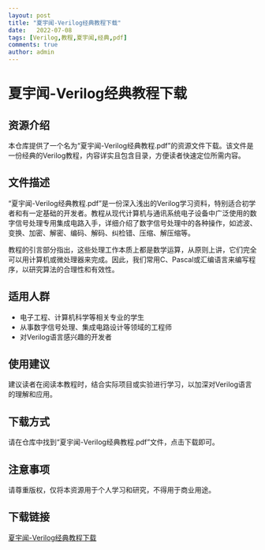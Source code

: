 ```yaml
---
layout: post
title: "夏宇闻-Verilog经典教程下载"
date:   2022-07-08
tags: [Verilog,教程,夏宇闻,经典,pdf]
comments: true
author: admin
---
```

# 夏宇闻-Verilog经典教程下载

## 资源介绍

本仓库提供了一个名为“夏宇闻-Verilog经典教程.pdf”的资源文件下载。该文件是一份经典的Verilog教程，内容详实且包含目录，方便读者快速定位所需内容。

## 文件描述

“夏宇闻-Verilog经典教程.pdf”是一份深入浅出的Verilog学习资料，特别适合初学者和有一定基础的开发者。教程从现代计算机与通讯系统电子设备中广泛使用的数字信号处理专用集成电路入手，详细介绍了数字信号处理中的各种操作，如滤波、变换、加密、解密、编码、解码、纠检错、压缩、解压缩等。

教程的引言部分指出，这些处理工作本质上都是数学运算，从原则上讲，它们完全可以用计算机或微处理器来完成。因此，我们常用C、Pascal或汇编语言来编写程序，以研究算法的合理性和有效性。

## 适用人群

- 电子工程、计算机科学等相关专业的学生
- 从事数字信号处理、集成电路设计等领域的工程师
- 对Verilog语言感兴趣的开发者

## 使用建议

建议读者在阅读本教程时，结合实际项目或实验进行学习，以加深对Verilog语言的理解和应用。

## 下载方式

请在仓库中找到“夏宇闻-Verilog经典教程.pdf”文件，点击下载即可。

## 注意事项

请尊重版权，仅将本资源用于个人学习和研究，不得用于商业用途。

## 下载链接

[夏宇闻-Verilog经典教程下载](https://pan.quark.cn/s/c6028917e9f7)